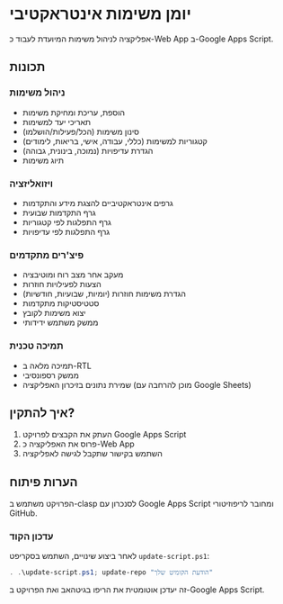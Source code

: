 # יומן משימות אינטראקטיבי

אפליקציה לניהול משימות המיועדת לעבוד כ-Web App ב-Google Apps Script.

## תכונות

### ניהול משימות
* הוספת, עריכת ומחיקת משימות
* תאריכי יעד למשימות
* סינון משימות (הכל/פעילות/הושלמו)
* קטגוריות למשימות (כללי, עבודה, אישי, בריאות, לימודים)
* הגדרת עדיפויות (נמוכה, בינונית, גבוהה)
* תיוג משימות

### ויזואליזציה
* גרפים אינטראקטיביים להצגת מידע והתקדמות
* גרף התקדמות שבועית
* גרף התפלגות לפי קטגוריות
* גרף התפלגות לפי עדיפויות

### פיצ'רים מתקדמים
* מעקב אחר מצב רוח ומוטיבציה
* הצעות לפעילויות חוזרות
* הגדרת משימות חוזרות (יומיות, שבועיות, חודשיות)
* סטטיסטיקות מתקדמות
* יצוא משימות לקובץ
* ממשק משתמש ידידותי

### תמיכה טכנית
* תמיכה מלאה ב-RTL
* ממשק רספונסיבי
* שמירת נתונים בזיכרון האפליקציה (מוכן להרחבה עם Google Sheets)

## איך להתקין?

1. העתק את הקבצים לפרויקט Google Apps Script
2. פרוס את האפליקציה כ-Web App
3. השתמש בקישור שתקבל לגישה לאפליקציה

## הערות פיתוח

הפרויקט משתמש ב-clasp לסנכרון עם Google Apps Script ומחובר לריפוזיטורי GitHub.

### עדכון הקוד

לאחר ביצוע שינויים, השתמש בסקריפט `update-script.ps1`:

```powershell
. .\update-script.ps1; update-repo "הודעת הקומיט שלך"
```

זה יעדכן אוטומטית את הריפו בגיטהאב ואת הפרויקט ב-Google Apps Script.
